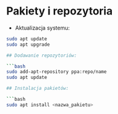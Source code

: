# Pakiety i repozytoria

- Aktualizacja systemu:
```bash
sudo apt update
sudo apt upgrade

## Dodawanie repozytoriów:

```bash
sudo add-apt-repository ppa:repo/name
sudo apt update

## Instalacja pakietów:

```bash
sudo apt install <nazwa_pakietu>

